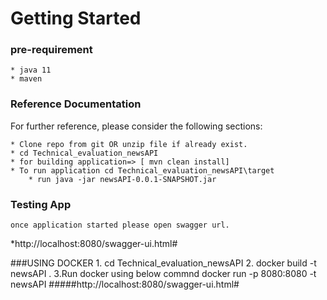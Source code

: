 # Getting Started

### pre-requirement 
    * java 11
    * maven
 
### Reference Documentation
For further reference, please consider the following sections:

    * Clone repo from git OR unzip file if already exist.
    * cd Technical_evaluation_newsAPI
    * for building application=> [ mvn clean install]
    * To run application cd Technical_evaluation_newsAPI\target 
        * run java -jar newsAPI-0.0.1-SNAPSHOT.jar
    
### Testing App
    once application started please open swagger url.
*http://localhost:8080/swagger-ui.html#


###USING DOCKER
    1. cd Technical_evaluation_newsAPI
    2. docker build -t newsAPI .
    3.Run docker using below commnd
        docker run -p 8080:8080 -t newsAPI 
    #####http://localhost:8080/swagger-ui.html#
  

